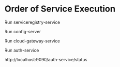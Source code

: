 # Order of Service Execution

Run serviceregistry-service

Run config-server

Run cloud-gateway-service

Run auth-service

http://localhost:9090/auth-service/status
